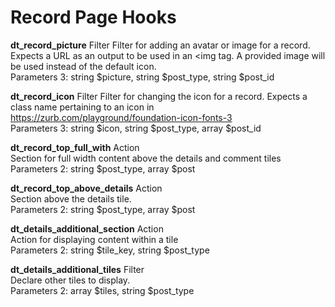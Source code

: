 # Record Page Hooks

**dt\_record\_picture** Filter
Filter for adding an avatar or image for a record. Expects a URL as an output to be used in an <img tag. A provided image will be used instead of the default icon.  
Parameters 3: string $picture, string $post\_type, string $post\_id

**dt\_record\_icon** Filter
Filter for changing the icon for a record. Expects a class name pertaining to an icon in https://zurb.com/playground/foundation-icon-fonts-3  
Parameters 3: string $icon, string $post\_type, array $post\_id

**dt\_record\_top\_full\_with** Action  
Section for full width content above the details and comment tiles  
Parameters 2: string $post\_type, array $post

**dt\_record\_top\_above\_details** Action  
Section above the details tile.  
Parameters 2: string $post\_type, array $post

**dt\_details\_additional\_section** Action  
Action for displaying content within a tile  
Parameters 2: string $tile\_key, string $post\_type

**dt\_details\_additional\_tiles** Filter  
Declare other tiles to display.  
Parameters 2: array $tiles, string $post\_type

